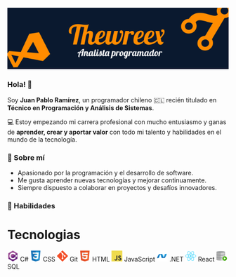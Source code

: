 ![image-20250828143745974](assets/Banner.png)

### Hola! 👋

Soy **Juan Pablo Ramírez**, un programador chileno 🇨🇱 recién titulado en **Técnico en Programación y Análisis de Sistemas**.

💻 Estoy empezando mi carrera profesional con mucho entusiasmo y ganas de **aprender, crear y aportar valor** con todo mi talento y habilidades en el mundo de la tecnología.

### 🔹 Sobre mí

- Apasionado por la programación y el desarrollo de software.
- Me gusta aprender nuevas tecnologías y mejorar continuamente.
- Siempre dispuesto a colaborar en proyectos y desafíos innovadores.

### 🔹 Habilidades

# Tecnologias

![image-20250828143745974](assets/CSharp.png) C#
![image-20250828143745974](assets/CSS3.png) CSS
![image-20250828143745974](assets/Git.png) Git
![image-20250828143745974](assets/HTML5.png) HTML
![image-20250828143745974](assets/JavaScript.png) JavaScript
![image-20250828143745974](assets/NET.png) .NET
![image-20250828143745974](assets/React.png) React
![image-20250828143745974](assets/SQL.png) SQL

<!--
**Thewreex/Thewreex** is a ✨ _special_ ✨ repository because its `README.md` (this file) appears on your GitHub profile.

Here are some ideas to get you started:

- 🔭 I’m currently working on ...
- 🌱 I’m currently learning ...
- 👯 I’m looking to collaborate on ...
- 🤔 I’m looking for help with ...
- 💬 Ask me about ...
- 📫 How to reach me: ...
- 😄 Pronouns: ...
- ⚡ Fun fact: ...
-->

